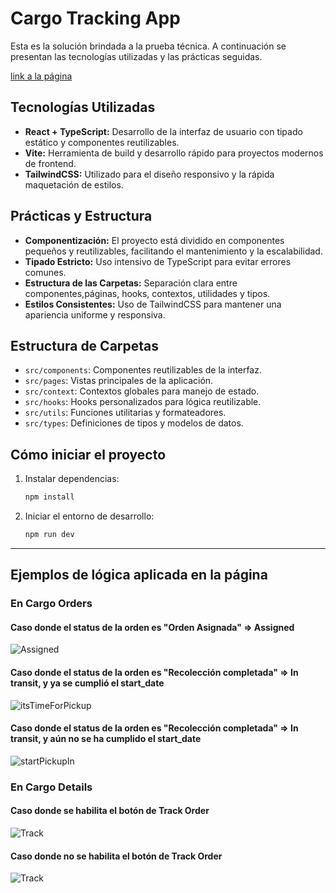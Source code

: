 # Cargo Tracking App

Esta es la solución brindada a la prueba técnica. A continuación se presentan las tecnologías utilizadas y las prácticas seguidas.

[link a la página](https://bego-test-pablo.vercel.app/)


## Tecnologías Utilizadas

- **React + TypeScript:** Desarrollo de la interfaz de usuario con tipado estático y componentes reutilizables.
- **Vite:** Herramienta de build y desarrollo rápido para proyectos modernos de frontend.
- **TailwindCSS:** Utilizado para el diseño responsivo y la rápida maquetación de estilos.

## Prácticas y Estructura

- **Componentización:** El proyecto está dividido en componentes pequeños y reutilizables, facilitando el mantenimiento y la escalabilidad.
- **Tipado Estricto:** Uso intensivo de TypeScript para evitar errores comunes.
- **Estructura de las Carpetas:** Separación clara entre componentes,páginas, hooks, contextos, utilidades y tipos.
- **Estilos Consistentes:** Uso de TailwindCSS para mantener una apariencia uniforme y responsiva.

## Estructura de Carpetas

- `src/components`: Componentes reutilizables de la interfaz.
- `src/pages`: Vistas principales de la aplicación.
- `src/context`: Contextos globales para manejo de estado.
- `src/hooks`: Hooks personalizados para lógica reutilizable.
- `src/utils`: Funciones utilitarias y formateadores.
- `src/types`: Definiciones de tipos y modelos de datos.

## Cómo iniciar el proyecto

1. Instalar dependencias:
   ```bash
   npm install
   ```
2. Iniciar el entorno de desarrollo:
   ```bash
   npm run dev
   ```
---
## Ejemplos de lógica aplicada en la página

### En Cargo Orders
#### Caso donde el status de la orden es "Orden Asignada" => Assigned
![Assigned](public/assigned.png)

#### Caso donde el status de la orden es "Recolección completada" => In transit, y ya se cumplió el start_date
![itsTimeForPickup](public/itsTimeForPickup.png)

#### Caso donde el status de la orden es "Recolección completada" => In transit, y aún no se ha cumplido el start_date
![startPickupIn](public/startPickupIn.png)

### En Cargo Details
#### Caso donde se habilita el botón de Track Order
![Track](public/track.png)

#### Caso donde no se habilita el botón de Track Order
![Track](public/noTrack.png)


